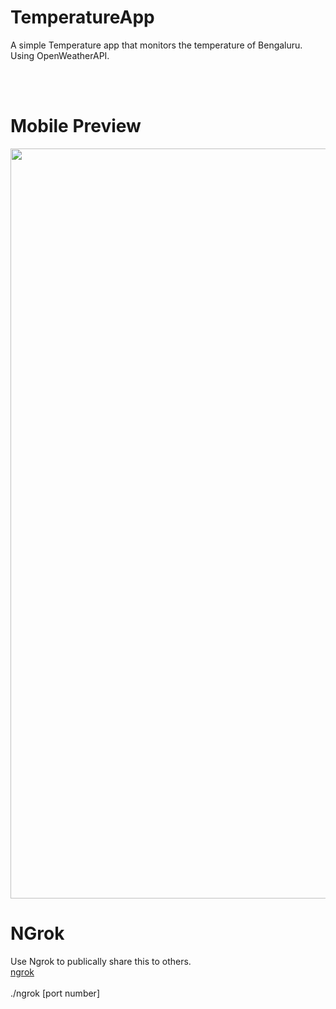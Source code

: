 # TemperatureApp
A simple Temperature app that monitors the temperature of Bengaluru. Using OpenWeatherAPI.

</br>
</br>

# Mobile Preview
<img src="https://user-images.githubusercontent.com/65057455/141606574-4abdf6d1-ec81-422e-b239-c0863ef77388.jpg" width="520" height="1200">

# NGrok
Use Ngrok to publically share this to others.</br>
[ngrok](https://ngrok.com)</br></br>
./ngrok [port number]
